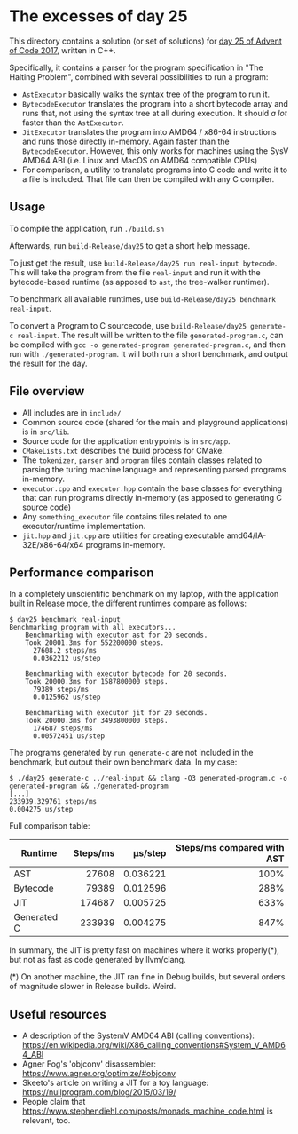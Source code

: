 # The excesses of day 25

This directory contains a solution (or set of solutions) for [day 25 of Advent of Code 2017](https://adventofcode.com/2017/day/25), written in C++.

Specifically, it contains a parser for the program specification in "The Halting Problem", combined with several possibilities to run a program:

* `AstExecutor` basically walks the syntax tree of the program to run it.
* `BytecodeExecutor` translates the program into a short bytecode array and runs that, not using the syntax tree at all during execution. It should _a lot_ faster than the `AstExecutor`.
* `JitExecutor` translates the program into AMD64 / x86-64 instructions and runs those directly in-memory. Again faster than the `BytecodeExecutor`. However, this only works for machines using the SysV AMD64 ABI (i.e. Linux and MacOS on AMD64 compatible CPUs)
* For comparison, a utility to translate programs into C code and write it to a file is included. That file can then be compiled with any C compiler.

## Usage

To compile the application, run `./build.sh`

Afterwards, run `build-Release/day25` to get a short help message.

To just get the result, use `build-Release/day25 run real-input bytecode`. This will take the program from the file `real-input` and run it with the bytecode-based runtime (as apposed to `ast`, the tree-walker runtimer).

To benchmark all available runtimes, use `build-Release/day25 benchmark real-input`.

To convert a Program to C sourcecode, use `build-Release/day25 generate-c real-input`. The result will be written to the file `generated-program.c`, can be compiled with `gcc -o generated-program generated-program.c`, and then run with `./generated-program`. It will both run a short benchmark, and output the result for the day.

## File overview

* All includes are in `include/`
* Common source code (shared for the main and playground applications) is in `src/lib`.
* Source code for the application entrypoints is in `src/app`.  
* `CMakeLists.txt` describes the build process for CMake.  
* The `tokenizer`, `parser` and `program` files contain classes related to parsing the turing machine language and representing parsed programs in-memory.
* `executor.cpp` and `executor.hpp` contain the base classes for everything that can run programs directly in-memory (as apposed to generating C source code)
* Any `something_executor` file contains files related to one executor/runtime implementation.
* `jit.hpp` and `jit.cpp` are utilities for creating executable amd64/IA-32E/x86-64/x64 programs in-memory.

## Performance comparison

In a completely unscientific benchmark on my laptop, with the application built in Release mode, the different runtimes compare as follows:
```
$ day25 benchmark real-input
Benchmarking program with all executors...
    Benchmarking with executor ast for 20 seconds.
    Took 20001.3ms for 552200000 steps.
      27608.2 steps/ms
      0.0362212 us/step

    Benchmarking with executor bytecode for 20 seconds.
    Took 20000.3ms for 1587800000 steps.
      79389 steps/ms
      0.0125962 us/step

    Benchmarking with executor jit for 20 seconds.
    Took 20000.3ms for 3493800000 steps.
      174687 steps/ms
      0.00572451 us/step
```

The programs generated by `run generate-c` are not included in the benchmark, but output their own benchmark data. In my case:
```
$ ./day25 generate-c ../real-input && clang -O3 generated-program.c -o generated-program && ./generated-program        
[...]
233939.329761 steps/ms
0.004275 us/step
```

Full comparison table:

|Runtime     |Steps/ms |µs/step  | Steps/ms compared with AST |
|------------|--------:|--------:|---------------------------:|
|AST         |    27608|0.036221 | 100% |
|Bytecode    |    79389|0.012596 | 288% |
|JIT         |   174687|0.005725 | 633% |
|Generated C |   233939|0.004275 | 847% |

In summary, the JIT is pretty fast on machines where it works properly(*), but not as fast as code generated by llvm/clang. 

(*) On another machine, the JIT ran fine in Debug builds, but several orders of magnitude slower in Release builds. Weird.

## Useful resources

* A description of the SystemV AMD64 ABI (calling conventions): https://en.wikipedia.org/wiki/X86_calling_conventions#System_V_AMD64_ABI
* Agner Fog's 'objconv' disassembler: https://www.agner.org/optimize/#objconv
* Skeeto's article on writing a JIT for a toy language: https://nullprogram.com/blog/2015/03/19/
* People claim that https://www.stephendiehl.com/posts/monads_machine_code.html is relevant, too.